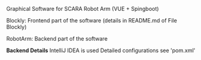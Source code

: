 Graphical Software for SCARA Robot Arm (VUE + Spingboot)

Blockly: Frontend part of the software (details in README.md of File Blockly)

RobotArm: Backend part of the software

**Backend Details**
IntelliJ IDEA is used
Detailed configurations see 'pom.xml'
